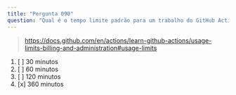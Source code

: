 ```yaml
---
title: "Pergunta 090"
question: "Qual é o tempo limite padrão para um trabalho do GitHub Actions?"
---
```


> https://docs.github.com/en/actions/learn-github-actions/usage-limits-billing-and-administration#usage-limits
1. [ ] 30 minutos  
1. [ ] 60 minutos  
1. [ ] 120 minutos  
1. [x] 360 minutos  
